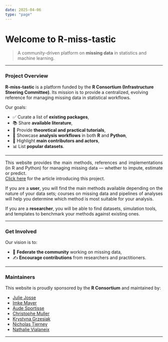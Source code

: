 ```yaml
---
date: 2025-04-06
type: "page"
---
```


# Welcome to R-miss-tastic

> A community-driven platform on **missing data** in statistics and machine learning.

---

### Project Overview

**R-miss-tastic** is a platform funded by the **R Consortium (Infrastructure Steering Committee)**. Its mission is to provide a centralized, evolving reference for managing missing data in statistical workflows.

Our goals:

- ✅ Curate a list of **existing packages**,
- 📚 Share **available literature**,
- 🧠 Provide **theoretical and practical tutorials**,
- 🔄 Showcase **analysis workflows** in both **R** and **Python**,
- 👥 Highlight **main contributors and actors**,
- 📊 List **popular datasets**.

---

<p align="justify">
This website provides the main methods, references and implementations (in R and Python) for managing missing data — whether to impute, estimate or predict.<br>
<a href="https://arxiv.org/abs/1908.04822" target="_blank">Click here</a> for the article introducing this project.
</p>

<!--more-->

<p align="justify">
If you are a <strong>user</strong>, you will find the main methods available depending on the nature of your data sets; courses on missing data and pipelines of analyses will help you determine which method is most suitable for your analysis.<br>

If you are a <strong>researcher</strong>, you will be able to find datasets, simulation tools, and templates to benchmark your methods against existing ones.
</p>

---

### Get Involved

Our vision is to:

- 🧩 **Federate the community** working on missing data,
- ✍️ **Encourage contributions** from researchers and practitioners.

---

### Maintainers

This website is proudly sponsored by the **R Consortium** and maintained by:

- [Julie Josse](http://juliejosse.com)
- [Imke Mayer](https://www.imkemayer.com)
- [Aude Sportisse](https://audesportisse.github.io)
- [Christophe Muller](https://www.linkedin.com/in/christophe-muller/)
- [Krystyna Grzesiak](https://github.com/KrystynaGrzesiak)
- [Nicholas Tierney](https://www.njtierney.com)
- [Nathalie Vialaneix](http://www.nathalievialaneix.eu)

---
